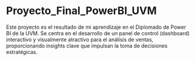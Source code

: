 # Proyecto_Final_PowerBI_UVM
Este proyecto es el resultado de mi aprendizaje en el Diplomado de Power BI de la UVM. Se centra en el desarrollo de un panel de control (dashboard) interactivo y visualmente atractivo para el análisis de ventas, proporcionando insights clave que impulsan la toma de decisiones estratégicas.
